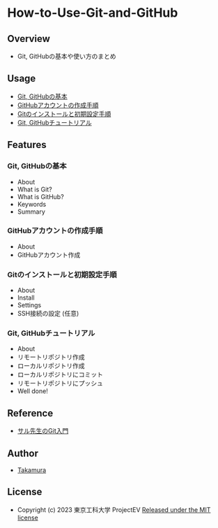 # How-to-Use-Git-and-GitHub

## Overview
- Git, GitHubの基本や使い方のまとめ

## Usage
- [Git, GitHubの基本](./Git-GitHub-basic/)
- [GitHubアカウントの作成手順](./GitHub-creating-account/)
- [Gitのインストールと初期設定手順](./Git-settings/)
- [Git, GitHubチュートリアル](./Git-GitHub-tutorial/)

## Features
### Git, GitHubの基本
- About
- What is Git?
- What is GitHub?
- Keywords
- Summary
### GitHubアカウントの作成手順
- About
- GitHubアカウント作成
### Gitのインストールと初期設定手順
- About
- Install
- Settings
- SSH接続の設定 (任意)
### Git, GitHubチュートリアル
- About
- リモートリポジトリ作成
- ローカルリポジトリ作成
- ローカルリポジトリにコミット
- リモートリポジトリにプッシュ
- Well done!

## Reference
- [サル先生のGit入門](https://backlog.com/ja/git-tutorial/)

## Author
- [Takamura](https://github.com/ST04-tkmr)

## License
- Copyright (c) 2023 東京工科大学 ProjectEV [Released under the MIT license](./LICENSE)
